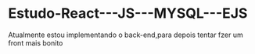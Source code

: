 # Estudo-React---JS---MYSQL---EJS

Atualmente estou implementando o back-end,para depois tentar fzer um front mais bonito
